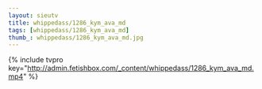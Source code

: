 ```yaml
--- 
layout: sieutv
title: whippedass/1286_kym_ava_md
tags: [whippedass/1286_kym_ava_md]
thumb_: whippedass/1286_kym_ava_md.jpg
---
```

{% include tvpro key="http://admin.fetishbox.com/_content/whippedass/1286_kym_ava_md.mp4" %} 
